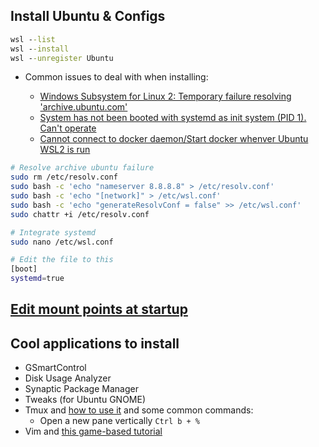 ## Install Ubuntu & Configs

```cmd
wsl --list
wsl --install
wsl --unregister Ubuntu
```

- Common issues to deal with when installing:

    - [Windows Subsystem for Linux 2: Temporary failure resolving 'archive.ubuntu.com'](https://askubuntu.com/questions/1450120/windows-subsystem-for-linux-2-temporary-failure-resolving-archive-ubuntu-com)
    - [System has not been booted with systemd as init system (PID 1). Can't operate](https://askubuntu.com/questions/1379425/system-has-not-been-booted-with-systemd-as-init-system-pid-1-cant-operate)
    - [Cannot connect to docker daemon/Start docker whenver Ubuntu WSL2 is run](https://stackoverflow.com/questions/44678725/cannot-connect-to-the-docker-daemon-at-unix-var-run-docker-sock-is-the-docker)

```bash
# Resolve archive ubuntu failure
sudo rm /etc/resolv.conf
sudo bash -c 'echo "nameserver 8.8.8.8" > /etc/resolv.conf'
sudo bash -c 'echo "[network]" > /etc/wsl.conf'
sudo bash -c 'echo "generateResolvConf = false" >> /etc/wsl.conf'
sudo chattr +i /etc/resolv.conf

# Integrate systemd
sudo nano /etc/wsl.conf

# Edit the file to this
[boot]
systemd=true
```

## [Edit mount points at startup](https://www.reddit.com/r/PleX/comments/11jjg8e/comment/k4iwpwh/?utm_source=share&utm_medium=web3x&utm_name=web3xcss&utm_term=1&utm_content=share_button)


## Cool applications to install

- GSmartControl
- Disk Usage Analyzer
- Synaptic Package Manager
- Tweaks (for Ubuntu GNOME)
- Tmux and [how to use it](https://hamvocke.com/blog/a-quick-and-easy-guide-to-tmux/) and some common commands:
	- Open a new pane vertically `Ctrl b + %`
- Vim and [this game-based tutorial](https://vim-adventures.com/)


